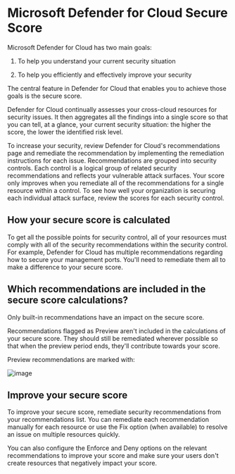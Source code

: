 # Microsoft Defender for Cloud Secure Score

Microsoft Defender for Cloud has two main goals:

1) To help you understand your current security situation

2) To help you efficiently and effectively improve your security

The central feature in Defender for Cloud that enables you to achieve those goals is the secure score.

Defender for Cloud continually assesses your cross-cloud resources for security issues. It then aggregates all the findings into a single score so that you can tell, at a glance, your current security situation: the higher the score, the lower the identified risk level.

To increase your security, review Defender for Cloud's recommendations page and remediate the recommendation by implementing the remediation instructions for each issue. Recommendations are grouped into security controls. Each control is a logical group of related security recommendations and reflects your vulnerable attack surfaces. Your score only improves when you remediate all of the recommendations for a single resource within a control. To see how well your organization is securing each individual attack surface, review the scores for each security control.

## How your secure score is calculated

To get all the possible points for security control, all of your resources must comply with all of the security recommendations within the security control. For example, Defender for Cloud has multiple recommendations regarding how to secure your management ports. You'll need to remediate them all to make a difference to your secure score.

## Which recommendations are included in the secure score calculations?

Only built-in recommendations have an impact on the secure score.

Recommendations flagged as Preview aren't included in the calculations of your secure score. They should still be remediated wherever possible so that when the preview period ends, they'll contribute towards your score.

Preview recommendations are marked with:

![image](https://github.com/user-attachments/assets/2663edbc-c7f2-468f-bd51-0bfe462bdfe0)

## Improve your secure score

To improve your secure score, remediate security recommendations from your recommendations list. You can remediate each recommendation manually for each resource or use the Fix option (when available) to resolve an issue on multiple resources quickly.

You can also configure the Enforce and Deny options on the relevant recommendations to improve your score and make sure your users don't create resources that negatively impact your score.


